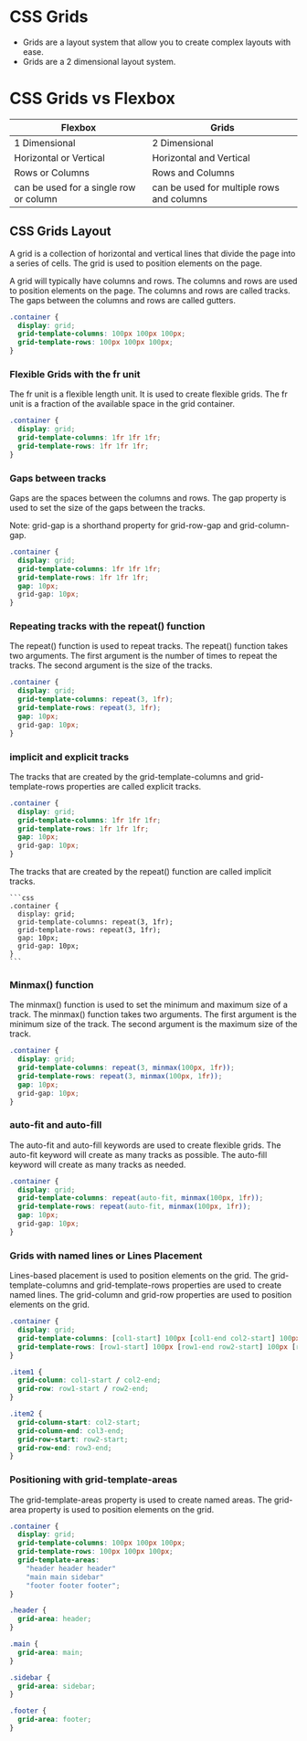 # CSS Grids

- Grids are a layout system that allow you to create complex layouts with ease.
- Grids are a 2 dimensional layout system.

# CSS Grids vs Flexbox

| Flexbox                                | Grids                                     |
| -------------------------------------- | ----------------------------------------- |
| 1 Dimensional                          | 2 Dimensional                             |
| Horizontal or Vertical                 | Horizontal and Vertical                   |
| Rows or Columns                        | Rows and Columns                          |
| can be used for a single row or column | can be used for multiple rows and columns |

## CSS Grids Layout

A grid is a collection of horizontal and vertical lines that divide the page into a series of cells. The grid is used to position elements on the page.

A grid will typically have columns and rows. The columns and rows are used to position elements on the page. The columns and rows are called tracks. The gaps between the columns and rows are called gutters.

```css
.container {
  display: grid;
  grid-template-columns: 100px 100px 100px;
  grid-template-rows: 100px 100px 100px;
}
```

### Flexible Grids with the fr unit

The fr unit is a flexible length unit. It is used to create flexible grids. The fr unit is a fraction of the available space in the grid container.

```css
.container {
  display: grid;
  grid-template-columns: 1fr 1fr 1fr;
  grid-template-rows: 1fr 1fr 1fr;
}
```

### Gaps between tracks

Gaps are the spaces between the columns and rows. The gap property is used to set the size of the gaps between the tracks.

Note: grid-gap is a shorthand property for grid-row-gap and grid-column-gap.

```css
.container {
  display: grid;
  grid-template-columns: 1fr 1fr 1fr;
  grid-template-rows: 1fr 1fr 1fr;
  gap: 10px;
  grid-gap: 10px;
}
```

### Repeating tracks with the repeat() function

The repeat() function is used to repeat tracks. The repeat() function takes two arguments. The first argument is the number of times to repeat the tracks. The second argument is the size of the tracks.

```css
.container {
  display: grid;
  grid-template-columns: repeat(3, 1fr);
  grid-template-rows: repeat(3, 1fr);
  gap: 10px;
  grid-gap: 10px;
}
```

### implicit and explicit tracks

The tracks that are created by the grid-template-columns and grid-template-rows properties are called explicit tracks.

```css
.container {
  display: grid;
  grid-template-columns: 1fr 1fr 1fr;
  grid-template-rows: 1fr 1fr 1fr;
  gap: 10px;
  grid-gap: 10px;
}
```

The tracks that are created by the repeat() function are called implicit tracks.

    ```css
    .container {
      display: grid;
      grid-template-columns: repeat(3, 1fr);
      grid-template-rows: repeat(3, 1fr);
      gap: 10px;
      grid-gap: 10px;
    }
    ```

### Minmax() function

The minmax() function is used to set the minimum and maximum size of a track. The minmax() function takes two arguments. The first argument is the minimum size of the track. The second argument is the maximum size of the track.

```css
.container {
  display: grid;
  grid-template-columns: repeat(3, minmax(100px, 1fr));
  grid-template-rows: repeat(3, minmax(100px, 1fr));
  gap: 10px;
  grid-gap: 10px;
}
```

### auto-fit and auto-fill

The auto-fit and auto-fill keywords are used to create flexible grids. The auto-fit keyword will create as many tracks as possible. The auto-fill keyword will create as many tracks as needed.

```css
.container {
  display: grid;
  grid-template-columns: repeat(auto-fit, minmax(100px, 1fr));
  grid-template-rows: repeat(auto-fit, minmax(100px, 1fr));
  gap: 10px;
  grid-gap: 10px;
}
```

### Grids with named lines or Lines Placement

Lines-based placement is used to position elements on the grid. The grid-template-columns and grid-template-rows properties are used to create named lines. The grid-column and grid-row properties are used to position elements on the grid.

```css
.container {
  display: grid;
  grid-template-columns: [col1-start] 100px [col1-end col2-start] 100px [col2-end col3-start] 100px [col3-end];
  grid-template-rows: [row1-start] 100px [row1-end row2-start] 100px [row2-end row3-start] 100px [row3-end];
}

.item1 {
  grid-column: col1-start / col2-end;
  grid-row: row1-start / row2-end;
}

.item2 {
  grid-column-start: col2-start;
  grid-column-end: col3-end;
  grid-row-start: row2-start;
  grid-row-end: row3-end;
}
```

### Positioning with grid-template-areas

The grid-template-areas property is used to create named areas. The grid-area property is used to position elements on the grid.

```css
.container {
  display: grid;
  grid-template-columns: 100px 100px 100px;
  grid-template-rows: 100px 100px 100px;
  grid-template-areas:
    "header header header"
    "main main sidebar"
    "footer footer footer";
}

.header {
  grid-area: header;
}

.main {
  grid-area: main;
}

.sidebar {
  grid-area: sidebar;
}

.footer {
  grid-area: footer;
}
```
